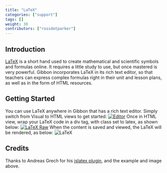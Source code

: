 ```yaml
---
title: "LaTeX"
categories: ["support"]
tags: []
weight: 30
contributors: ["rossdotparker"]
---
```


## Introduction

[LaTeX](https://www.latex-project.org/) is a short hand used to create mathematical and scientific symbols and formulas online. It requires a little study to use, but once mastered is very powerful. Gibbon incorporates LaTeX in its rich text editor, so that teachers can express complex formulas right in their unit and lesson plans, as well as in the form of HTML resources.

## Getting Started

You can use LaTeX anywhere in Gibbon that has a rich text editor. Simply switch from Visual to HTML views to get started: [![Editor](/wp/2015/09/Editor-1024x762.png)](/wp/2015/09/Editor.png) Once in HTML view, wrap your LaTeX code in a div tag, with class set to latex, as shown below: [![LaTeX Raw](/wp/2015/09/LaTeX-Raw-1024x93.png)](/wp/2015/09/LaTeX-Raw.png) When the content is saved and viewed, the LaTeX will be rendered, as below: ![LaTeX](/wp/2015/09/LaTeX.gif)

## Credits

Thanks to Andreas Grech for his [jslatex plugin](http://blog.dreasgrech.com/2009/12/jslatex-jquery-plugin-to-directly-embed.html), and the example and image above.
